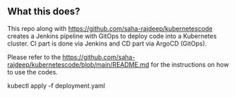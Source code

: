 ## What this does?
This repo along with https://github.com/saha-rajdeep/kubernetescode creates a Jenkins pipeline with GitOps to deploy code into a Kubernetes cluster. CI part is done via Jenkins and CD part via ArgoCD (GitOps).


Please refer to the https://github.com/saha-rajdeep/kubernetescode/blob/main/README.md for the instructions on how to use the codes.


kubectl apply -f deployment.yaml